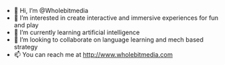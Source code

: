 - 👋 Hi, I’m @Wholebitmedia
- 👀 I’m interested in create interactive and immersive experiences for fun and play
- 🌱 I’m currently learning artificial intelligence
- 💞️ I’m looking to collaborate on language learning and mech based strategy
- 📫 You can reach me at http://www.wholebitmedia.com

<!---
Thanks for stopping by, hope to have more here soon!
--->
